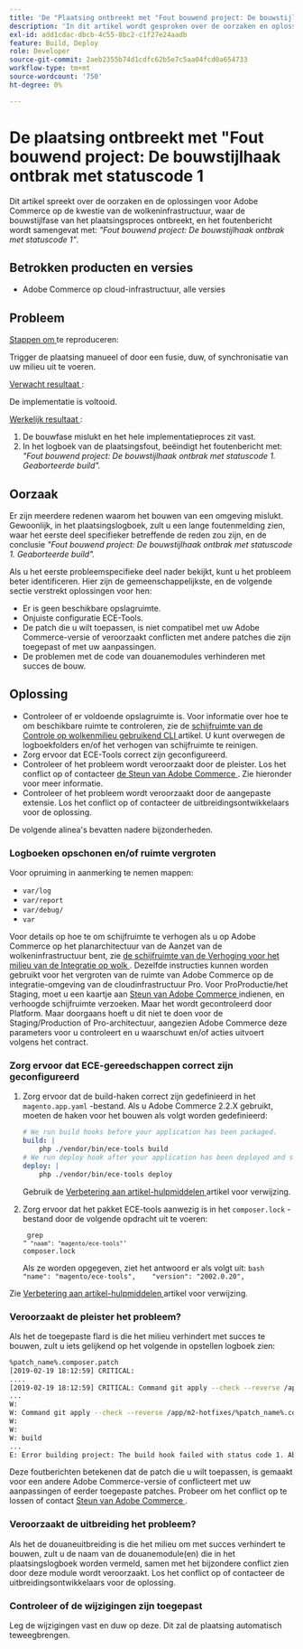 ```yaml
---
title: 'De "Plaatsing ontbreekt met "Fout bouwend project: De bouwstijlhaak ontbrak met statuscode 1"'
description: 'In dit artikel wordt gesproken over de oorzaken en oplossingen voor de Adobe Commerce met betrekking tot de cloudinfrastructuur, waar de constructiefase van het implementatieproces mislukt, en de foutmelding wordt samengevat met: *"Fout bij het bouwen van project: De bouwhaak is mislukt met statuscode 1"*."'
exl-id: add1cdac-dbcb-4c55-8bc2-c1f27e24aadb
feature: Build, Deploy
role: Developer
source-git-commit: 2aeb2355b74d1cdfc62b5e7c5aa04fcd0a654733
workflow-type: tm+mt
source-wordcount: '750'
ht-degree: 0%

---
```


# De plaatsing ontbreekt met &quot;Fout bouwend project: De bouwstijlhaak ontbrak met statuscode 1

Dit artikel spreekt over de oorzaken en de oplossingen voor Adobe Commerce op de kwestie van de wolkeninfrastructuur, waar de bouwstijlfase van het plaatsingsproces ontbreekt, en het foutenbericht wordt samengevat met: *&quot;Fout bouwend project: De bouwstijlhaak ontbrak met statuscode 1&quot;*.

## Betrokken producten en versies

* Adobe Commerce op cloud-infrastructuur, alle versies

## Probleem

<u> Stappen om </u> te reproduceren:

Trigger de plaatsing manueel of door een fusie, duw, of synchronisatie van uw milieu uit te voeren.

<u> Verwacht resultaat </u>:

De implementatie is voltooid.

<u> Werkelijk resultaat </u>:

1. De bouwfase mislukt en het hele implementatieproces zit vast.
1. In het logboek van de plaatsingsfout, beëindigt het foutenbericht met: *&quot;Fout bouwend project: De bouwstijlhaak ontbrak met statuscode 1. Geaborteerde build&quot;.*

## Oorzaak

Er zijn meerdere redenen waarom het bouwen van een omgeving mislukt. Gewoonlijk, in het plaatsingslogboek, zult u een lange foutenmelding zien, waar het eerste deel specifieker betreffende de reden zou zijn, en de conclusie *&quot;Fout bouwend project: De bouwstijlhaak ontbrak met statuscode 1. Geaborteerde build&quot;.*

Als u het eerste probleemspecifieke deel nader bekijkt, kunt u het probleem beter identificeren. Hier zijn de gemeenschappelijkste, en de volgende sectie verstrekt oplossingen voor hen:

* Er is geen beschikbare opslagruimte.
* Onjuiste configuratie ECE-Tools.
* De patch die u wilt toepassen, is niet compatibel met uw Adobe Commerce-versie of veroorzaakt conflicten met andere patches die zijn toegepast of met uw aanpassingen.
* De problemen met de code van douanemodules verhinderen met succes de bouw.

## Oplossing

* Controleer of er voldoende opslagruimte is. Voor informatie over hoe te om beschikbare ruimte te controleren, zie de [ schijfruimte van de Controle op wolkenmilieu gebruikend CLI ](/help/how-to/general/check-disk-space-on-cloud-environment-using-cli.md) artikel. U kunt overwegen de logboekfolders en/of het verhogen van schijfruimte te reinigen.
* Zorg ervoor dat ECE-Tools correct zijn geconfigureerd.
* Controleer of het probleem wordt veroorzaakt door de pleister. Los het conflict op of contacteer [ de Steun van Adobe Commerce ](/help/help-center-guide/help-center/magento-help-center-user-guide.md#submit-ticket). Zie hieronder voor meer informatie.
* Controleer of het probleem wordt veroorzaakt door de aangepaste extensie. Los het conflict op of contacteer de uitbreidingsontwikkelaars voor de oplossing.

De volgende alinea&#39;s bevatten nadere bijzonderheden.

### Logboeken opschonen en/of ruimte vergroten

Voor opruiming in aanmerking te nemen mappen:

* `var/log`
* `var/report`
* `var/debug/`
* `var`

Voor details op hoe te om schijfruimte te verhogen als u op Adobe Commerce op het planarchitectuur van de Aanzet van de wolkeninfrastructuur bent, zie [ de schijfruimte van de Verhoging voor het milieu van de Integratie op wolk ](/help/how-to/general/increase-disk-space-for-integration-environment-on-cloud.md). Dezelfde instructies kunnen worden gebruikt voor het vergroten van de ruimte van Adobe Commerce op de integratie-omgeving van de cloudinfrastructuur Pro. Voor ProProductie/het Staging, moet u een kaartje aan [ Steun van Adobe Commerce ](/help/help-center-guide/help-center/magento-help-center-user-guide.md#submit-ticket) indienen, en verhoogde schijfruimte verzoeken. Maar het wordt gecontroleerd door Platform. Maar doorgaans hoeft u dit niet te doen voor de Staging/Production of Pro-architectuur, aangezien Adobe Commerce deze parameters voor u controleert en u waarschuwt en/of acties uitvoert volgens het contract.

### Zorg ervoor dat ECE-gereedschappen correct zijn geconfigureerd

1. Zorg ervoor dat de build-haken correct zijn gedefinieerd in het `magento.app.yaml` -bestand. Als u Adobe Commerce 2.2.X gebruikt, moeten de haken voor het bouwen als volgt worden gedefinieerd:

   ```yaml
   # We run build hooks before your application has been packaged.
   build: |
       php ./vendor/bin/ece-tools build
   # We run deploy hook after your application has been deployed and started.
   deploy: |
       php ./vendor/bin/ece-tools deploy
   ```

   Gebruik de [ Verbetering aan artikel-hulpmiddelen ](https://experienceleague.adobe.com/en/docs/commerce-cloud-service/user-guide/dev-tools/ece-tools/install-package) artikel voor verwijzing.

1. Zorg ervoor dat het pakket ECE-tools aanwezig is in het `composer.lock` -bestand door de volgende opdracht uit te voeren:    <pre><code class="language-bash"> grep &quot;<code class="language-yaml"> &quot;naam&quot;: &quot;magento/ece-tools&quot;</code>&#39; composer.lock</code></pre>    Als ze worden opgegeven, ziet het antwoord er als volgt uit:    ```bash    "name": "magento/ece-tools",    "version": "2002.0.20",    ```

Zie [ Verbetering aan artikel-hulpmiddelen ](https://experienceleague.adobe.com/en/docs/commerce-cloud-service/user-guide/dev-tools/ece-tools/install-package) artikel voor verwijzing.

### Veroorzaakt de pleister het probleem?

Als het de toegepaste flard is die het milieu verhindert met succes te bouwen, zult u iets gelijkend op het volgende in opstellen logboek zien:

```bash
%patch_name%.composer.patch
[2019-02-19 18:12:59] CRITICAL:
....
[2019-02-19 18:12:59] CRITICAL: Command git apply --check --reverse /app/m2-hotfixes/%patch_name%.composer.patch returned code 1
...
W:
W: Command git apply --check --reverse /app/m2-hotfixes/%patch_name%.composer.patch returned code 1
W:
W:
W: build
...
E: Error building project: The build hook failed with status code 1. Aborted build.
```

Deze foutberichten betekenen dat de patch die u wilt toepassen, is gemaakt voor een andere Adobe Commerce-versie of conflicteert met uw aanpassingen of eerder toegepaste patches. Probeer om het conflict op te lossen of contact [ Steun van Adobe Commerce ](/help/help-center-guide/help-center/magento-help-center-user-guide.md#submit-ticket).

### Veroorzaakt de uitbreiding het probleem?

Als het de douaneuitbreiding is die het milieu om met succes verhindert te bouwen, zult u de naam van de douanemodule(en) die in het plaatsingslogboek worden vermeld, samen met het bijzondere conflict zien door deze module wordt veroorzaakt. Los het conflict op of contacteer de uitbreidingsontwikkelaars voor de oplossing.

### Controleer of de wijzigingen zijn toegepast

Leg de wijzigingen vast en duw op deze. Dit zal de plaatsing automatisch teweegbrengen.
